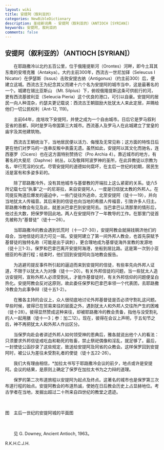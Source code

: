 ```yaml
---
layout: wiki
title: 安提阿（叙利亚的）
categories: NewBibleDictionary
description: 圣经新词典 - 安提阿（叙利亚的）（ANTIOCH [SYRIAN]）
keywords: 安提阿, 叙利亚的
comments: false
---
```


## 安提阿（叙利亚的）（ANTIOCH [SYRIAN]）

　　在耶路撒冷以北约五百公里，位于俄隆提斯河（Orontes）河畔，即今土耳其东南的安塔克雅（Antakya）。大约主前300年，西流古一世尼加铎（Seleucus I Nicator）在伊瑟斯（Issus）击败安提古纳（Antigonus）（约主前300）后，便建立这城。西流古王为纪念其父而建十六个名为安提阿的城市当中，这是最著名的一个。城建在锡比亚斯山 （Mt. Silpius）下，俯视俄隆提斯这条可供航行的河，更有西流基彼利亚（Seleucia Pieria）这个优良的港口，可引以自豪。安提阿的居民一向人种混杂，约瑟夫更记载说：西流古王朝鼓励大批犹太人来此定居，并赐给他们一切公民权利（Ant-12, 119)。

　　主前64年，庞培攻下安提阿，并使之成为一个自由城市。日后它是罗马叙利亚省的首都，同时是罗马帝国第三大城市。西流基人及罗马人在此城建立了堂皇的庙宇及其他建筑物。

　　西流古王朝统治下，当地居民便以活力、侮慢及无常见称；这方面的特性日后更在他们对罗马的一连串反叛中表露无遗。虽然如此，安提阿以其文化而驰名，连西塞罗（Cicero）也在这方面特别赞扬它（Pro Archia 4）。靠近城市的地方，有著名的大斐尼（Daphne）树丛，以及敬拜阿波罗神的圣所，在此异教徒以宗教为名，举行荒淫的仪式。尽管安提阿的道德如何腐坏，在主后一世纪的初期，居民生活是富有和多姿多彩的。

　　除了耶路撒冷外，没有其他城市与基督教的开端拉上这么紧密的关系。徒六5所记载七位“执事”之一的尼哥拉，来自安提阿人，一度是归信犹太教的外邦人。在司提反殉道后爆发的逼迫中，一些门徒往外逃命，北至安提阿（徒十一19），并向当地犹太人传福音。其后来到的信徒也向当地的希腊人传福音，引致许多人归主。耶路撒冷教会有见及此，就差派巴拿巴到安提阿去。当巴拿巴认清那里的情形后，他过去大数，把保罗带回此地。两人在安提阿作了一年教导的工作。在那里门徒首先被称为“基督徒”（徒十一26）。

　　当耶路撒冷的教会遇到饥荒时（十一27-30），安提阿教会就捐钱赒济他们的母会，当地信徒的活力可见一斑。安提阿建立了第一间外邦人教会，也首先获赋予基督徒的独特名称（可能是出于讽刺），更合理地成为基督徒海外宣教的发源地（徒十三1-3）。保罗和巴拿巴离开安提阿海港，坐船到居比路。这是第一次到小亚细亚的布道行程；结束时，他们回到安提阿向当地教会报告。

　　为逃避司提反事件所引起的逼迫而来到安提阿的信徒，有些率先向外邦人证道，不限于以犹太人为对像（徒十一20）。有关外邦信徒的问题，当一些犹太人造访安提阿，宣称外邦人必须受割礼，才能作基督徒时，有关外邦信仰的问题便呈白热化。安提阿教会反对这原则，故此委任保罗和巴拿巴率领一个代表团，去耶路撒冷教会为此事争辩（徒十五1-2）。

　　在雅各主持的会议上，众人很彻底地讨论外邦基督徒是否必须守割礼这问题。早些时候，彼得已在贸易来往的层面之外，遇到犹太人和外邦人交往所产生的困难（徒十28）。彼得显然赞成这种来往，却被耶路撒冷的教会责备，指他与没受割礼的人一起用膳（徒十一3；参：加二12）。现在，彼得在会议上声明，于五旬节之后，神不再把犹太人和外邦人作出区分。

　　当保罗向赴会者讲述外邦人如何领受神的恩典后，雅各就说出他个人的看法：只须要求外邦信徒戒吃血和勒死的牲畜，禁止祭祀偶像和淫乱，就足够了。最后，一封使徒公函抄录了这些规定，致送给安提阿及同省的众教会。这样保罗回到安提阿时，被公认为差往未受割礼者的使徒（徒十五22-26）。

　　我们大有理由相信，*加拉太书写于耶路撒冷会议的前夕，地点或许是安提阿。会议的结果，是原则上确定了保罗在加拉太书为之力辩的道理。

　　保罗的第二次布道旅程以安提阿为起点及终点。这著名的城市也是保罗第三次布道行程的始点。安提阿教会的布道热诚，使她在日后教会历史上占显赫地位。考古学者在当地，发掘出超过二十所来自四世纪的教堂之遗迹。

　









图　主后一世纪的安提阿城的平面图

　

　　见 G. Downey, Ancient Antioch, 1963。

R.K.H.C.J.H.






